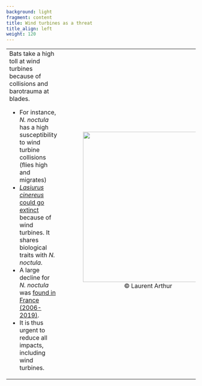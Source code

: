 ```yaml
---
background: light
fragment: content
title: Wind turbines as a threat
title_align: left
weight: 120
---
```


<table>
    <tr>
    <td style='text-align:left;'>
Bats take a high toll at wind turbines because of collisions and barotrauma at blades. 

- For instance, *N. noctula* has a high susceptibility to wind turbine collisions (flies high and migrates)
- [*Lasiurus cinereus* could go extinct](https://www.sciencedirect.com/science/article/abs/pii/S0006320716310485) because of wind turbines. It shares biological traits with *N. noctula*.
- A large decline for *N. noctula* was [found in France (2006-2019)](https://croemer3.wixsite.com/teamchiro/population-trends).
- It is thus urgent to reduce all impacts, including wind turbines.
    </td>
    <td> 
        <img src="/images/Laurent_Arthur_300 ko noctule.png" 
             alt="" width="400px" style="padding-left:50px" align="right"/>
    <p style='text-align: center'>© Laurent Arthur</p>
    </td>
    </tr>
</table>
